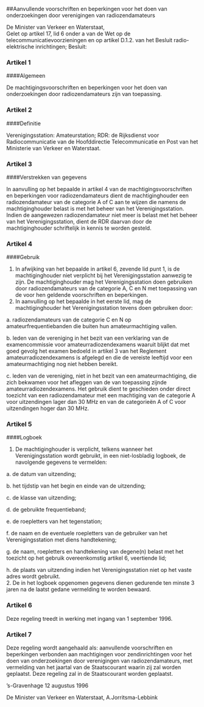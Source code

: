 <meta http-equiv='Content-Type' content='text/html; charset=utf-8' />

##Aanvullende voorschriften en beperkingen voor het doen van onderzoekingen door verenigingen van radiozendamateurs

De Minister van Verkeer en Waterstaat,  
Gelet op artikel 17, lid 6 onder a van de Wet op de telecommunicatievoorzieningen en op artikel D.1.2. van het Besluit radio-elektrische inrichtingen;
Besluit:    

### Artikel  1  

####Algemeen

De machtigingsvoorschriften en beperkingen voor het doen van onderzoekingen door radiozendamateurs zijn van toepassing.  

### Artikel  2  

####Definitie

Verenigingsstation:  Amateurstation;    RDR:  de Rijksdienst voor Radiocommunicatie van de Hoofddirectie Telecommunicatie en Post van het Ministerie van Verkeer en Waterstaat.     

### Artikel  3  

####Verstrekken van gegevens

In aanvulling op het bepaalde in artikel 4 van de machtigingsvoorschriften en beperkingen voor radiozendamateurs dient de machtiginghouder een radiozendamateur van de categorie A of C aan te wijzen die namens de machtiginghouder belast is met het beheer van het Verenigingsstation. Indien de aangewezen radiozendamateur niet meer is belast met het beheer van het Verenigingsstation, dient de RDR daarvan door de machtiginghouder schriftelijk in kennis te worden gesteld.  

### Artikel  4  

####Gebruik

1.  In afwijking van het bepaalde in artikel 6, zevende lid punt 1, is de machtiginghouder niet verplicht bij het Verenigingsstation aanwezig te zijn. De machtiginghouder mag het Verenigingsstation doen gebruiken door radiozendamateurs van de categorie A, C en N met toepassing van de voor hen geldende voorschriften en beperkingen.   
2.  In aanvulling op het bepaalde in het eerste lid, mag de machtiginghouder het Verenigingsstation tevens doen gebruiken door: 

a. radiozendamateurs van de categorie C en N op amateurfrequentiebanden die buiten hun amateurmachtiging vallen.  

b. leden van de vereniging in het bezit van een verklaring van de examencommissie voor amateurradiozendexamens waaruit blijkt dat met goed gevolg het examen bedoeld in artikel 3 van het Reglement amateurradiozendexamens is afgelegd en die de vereiste leeftijd voor een amateurmachtiging nog niet hebben bereikt.  

c. leden van de vereniging, niet in het bezit van een amateurmachtiging, die zich bekwamen voor het afleggen van de van toepassing zijnde amateurradiozendexamens. Het gebruik dient te geschieden onder direct toezicht van een radiozendamateur met een machtiging van de categorie A voor uitzendingen lager dan 30 MHz en van de categorieën A of C voor uitzendingen hoger dan 30 MHz.     

### Artikel  5  

####Logboek

1.  De machtiginghouder is verplicht, telkens wanneer het Verenigingsstation wordt gebruikt, in een niet-losbladig logboek, de navolgende gegevens te vermelden: 

a. de datum van uitzending;  

b. het tijdstip van het begin en einde van de uitzending;  

c. de klasse van uitzending;  

d. de gebruikte frequentieband;  

e. de roepletters van het tegenstation;  

f. de naam en de eventuele roepletters van de gebruiker van het Verenigingsstation met diens handtekening;  

g. de naam, roepletters en handtekening van degene(n) belast met het toezicht op het gebruik overeenkomstig artikel 6, veertiende lid;  

h. de plaats van uitzending indien het Verenigingsstation niet op het vaste adres wordt gebruikt.     
2.  De in het logboek opgenomen gegevens dienen gedurende ten minste 3 jaren na de laatst gedane vermelding te worden bewaard.   

### Artikel  6  

Deze regeling treedt in werking met ingang van 1 september 1996.  

### Artikel  7  

Deze regeling wordt aangehaald als: aanvullende voorschriften en beperkingen verbonden aan machtigingen voor zendinrichtingen voor het doen van onderzoekingen door verenigingen van radiozendamateurs, met vermelding van het jaartal van de Staatscourant waarin zij zal worden geplaatst. Deze regeling zal in de Staatscourant worden geplaatst.  

’s-Gravenhage 
12 augustus 1996    

De 
Minister van Verkeer en Waterstaat, 
A.Jorritsma-Lebbink    
